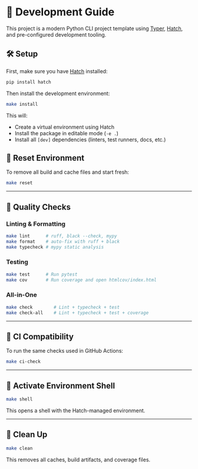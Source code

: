 # 🧰 Development Guide

This project is a modern Python CLI project template using [Typer](https://typer.tiangolo.com/), [Hatch](https://hatch.pypa.io/), and pre-configured development tooling.

## 🛠 Setup

First, make sure you have [Hatch](https://hatch.pypa.io/latest/install/) installed:

```bash
pip install hatch
```

Then install the development environment:

```bash
make install
```

This will:
- Create a virtual environment using Hatch
- Install the package in editable mode (`-e .`)
- Install all `[dev]` dependencies (linters, test runners, docs, etc.)

## 🔁 Reset Environment

To remove all build and cache files and start fresh:

```bash
make reset
```

---

## 🧪 Quality Checks

### Linting & Formatting

```bash
make lint      # ruff, black --check, mypy
make format    # auto-fix with ruff + black
make typecheck # mypy static analysis
```

### Testing

```bash
make test      # Run pytest
make cov       # Run coverage and open htmlcov/index.html
```

### All-in-One

```bash
make check        # Lint + typecheck + test
make check-all    # Lint + typecheck + test + coverage
```

---

## 🧪 CI Compatibility

To run the same checks used in GitHub Actions:

```bash
make ci-check
```

---

## 🧪 Activate Environment Shell

```bash
make shell
```

This opens a shell with the Hatch-managed environment.

---

## 🧹 Clean Up

```bash
make clean
```

This removes all caches, build artifacts, and coverage files.

